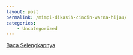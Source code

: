 ```yaml
---
layout: post
permalink: /mimpi-dikasih-cincin-warna-hijau/
categories:
    - Uncategorized
---
```


[Baca Selengkapnya](/02)